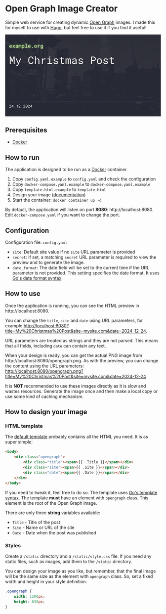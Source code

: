# Open Graph Image Creator
Simple web service for creating dynamic [Open Graph](https://ogp.me) images. I made this for myself to use with [Hugo](https://gohugo.io), but feel free to use it if you find it useful!

![Example image with site URL, post title and date](docs/example.png)


## Prerequisites
- [Docker](https://www.docker.com)

## How to run
The application is designed to be run as a [Docker](https://www.docker.com) container.

1) Copy `config.yaml.example` to `config.yaml` and check the configuration
2) Copy `docker-compose.yaml.example` to `docker-compose.yaml.example`
3) Copy `template.html.example` to `template.html`
2) Design your image ([documentation](#how-to-design-your-image))
3) Start the container: `docker container up -d`

By default, the application will listen on port **8080**: http://localhost:8080. Edit `docker-compose.yaml` if you want to change the port.

## Configuration
Configuration file: `config.yaml`

- `site`: Default site value if no `site` URL parameter is provided
- `secret`: If set, a matching `secret` URL parameter is required to view the preview and to generate the image.
- `date_format`: The date field will be set to the current time if the URL parameter is not provided. This setting specifies the date format. It uses [Go's date format syntax](https://gosamples.dev/date-time-format-cheatsheet/).

## How to use
Once the application is running, you can see the HTML preview in http://localhost:8080.

You can change the `title`, `site` and `date` using URL parameters, for example [http://localhost:8080?title=My%20Christmas%20Post&site=mysite.com&date=2024-12-24](http://localhost:8080?title=My%20Christmas%20Post&site=mysite.com&date=2024-12-24).

URL parameters are treated as strings and they are not parsed. This means that all fields, including `date` can contain any text.

When your design is ready, you can get the actual PNG image from http://localhost:8080/opengraph.png. As with the preview, you can change the content using the URL parameters: [http://localhost:8080/opengraph.png?title=My%20Christmas%20Post&site=mysite.com&date=2024-12-24](http://localhost:8080/opengraph.png?title=My%20Christmas%20Post&site=mysite.com&date=2024-12-24)

It is **NOT** recommended to use these images directly as it is slow and wastes resources. Generate the image once and then make a local copy or use some kind of caching mechanism.

## How to design your image

### HTML template
The [default template](template.html.example) probably contains all the HTML you need. It is as super simple:
```html
<body>
    <div class="opengraph">
        <div class="title"><span>{{ .Title }}</span></div>
        <div class="site"><span>{{ .Site }}</span></div>
        <div class="date"><span>{{ .Date }}</span></div>
    </div>
</body>
```

If you need to tweak it, feel free to do so. The template uses [Go's template syntax](https://docs.gomplate.ca/syntax/). The template **must** have an element with `opengraph` class. This element is the root of the Open Graph image.

There are only three **string** variables available:
- `Title` - Title of the post
- `Site` - Name or URL of the site
- `Date` - Date when the post was published

### Styles
Create a `/static` directory and a `/static/style.css` file. If you need any static files, such as images, add them to the `/static` directory.

You can design your image as you like, but remember, that the final image will be the same size as the element with `opengraph` class. So, set a fixed width and height in your style definition:

```css
.opengraph {
    width: 1200px;
    height: 630px;
}
```